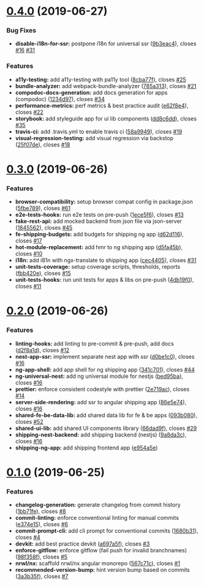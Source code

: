 <a name="0.4.0"></a>

# [0.4.0](https://github.com/nongrata081/ng-assessment/compare/v0.3.0...v0.4.0) (2019-06-27)

### Bug Fixes

- **disable-i18n-for-ssr:** postpone i18n for universal ssr ([9b3eac4](https://github.com/nongrata081/ng-assessment/commit/9b3eac4)), closes [#16](https://github.com/nongrata081/ng-assessment/issues/16) [#31](https://github.com/nongrata081/ng-assessment/issues/31)

### Features

- **a11y-testing:** add a11y-testing with pa11y tool ([8cba77f](https://github.com/nongrata081/ng-assessment/commit/8cba77f)), closes [#25](https://github.com/nongrata081/ng-assessment/issues/25)
- **bundle-analyzer:** add webpack-bundle-analyzer ([785a313](https://github.com/nongrata081/ng-assessment/commit/785a313)), closes [#21](https://github.com/nongrata081/ng-assessment/issues/21)
- **compodoc-docs-generation:** add docs generation for apps (compodoc) ([1234d97](https://github.com/nongrata081/ng-assessment/commit/1234d97)), closes [#34](https://github.com/nongrata081/ng-assessment/issues/34)
- **performance-metrics:** perf metrics & best practice audit ([e62f8e4](https://github.com/nongrata081/ng-assessment/commit/e62f8e4)), closes [#22](https://github.com/nongrata081/ng-assessment/issues/22)
- **storybook:** add styleguide app for ui lib components ([dd8c6dd](https://github.com/nongrata081/ng-assessment/commit/dd8c6dd)), closes [#35](https://github.com/nongrata081/ng-assessment/issues/35)
- **travis-ci:** add .travis.yml to enable travis ci ([58a9949](https://github.com/nongrata081/ng-assessment/commit/58a9949)), closes [#19](https://github.com/nongrata081/ng-assessment/issues/19)
- **visual-regression-testing:** add visual regression via backstop ([25f07de](https://github.com/nongrata081/ng-assessment/commit/25f07de)), closes [#18](https://github.com/nongrata081/ng-assessment/issues/18)

<a name="0.3.0"></a>

# [0.3.0](https://github.com/nongrata081/ng-assessment/compare/v0.2.0...v0.3.0) (2019-06-26)

### Features

- **browser-compatibility:** setup browser compat config in package.json ([5fbe789](https://github.com/nongrata081/ng-assessment/commit/5fbe789)), closes [#61](https://github.com/nongrata081/ng-assessment/issues/61)
- **e2e-tests-hooks:** run e2e tests on pre-push ([1ece5f6](https://github.com/nongrata081/ng-assessment/commit/1ece5f6)), closes [#13](https://github.com/nongrata081/ng-assessment/issues/13)
- **fake-rest-api:** add mocked backend from json file via json-server ([1845562](https://github.com/nongrata081/ng-assessment/commit/1845562)), closes [#45](https://github.com/nongrata081/ng-assessment/issues/45)
- **fe-shipping-budgets:** add budgets for shipping ng app ([d62d116](https://github.com/nongrata081/ng-assessment/commit/d62d116)), closes [#17](https://github.com/nongrata081/ng-assessment/issues/17)
- **hot-module-replacement:** add hmr to ng shipping app ([d5fa45b](https://github.com/nongrata081/ng-assessment/commit/d5fa45b)), closes [#10](https://github.com/nongrata081/ng-assessment/issues/10)
- **i18n:** add i81n with ngx-translate to shipping app ([cec4405](https://github.com/nongrata081/ng-assessment/commit/cec4405)), closes [#31](https://github.com/nongrata081/ng-assessment/issues/31)
- **unit-tests-coverage:** setup coverage scripts, thresholds, reports ([fbb420e](https://github.com/nongrata081/ng-assessment/commit/fbb420e)), closes [#15](https://github.com/nongrata081/ng-assessment/issues/15)
- **unit-tests-hooks:** run unit tests for apps & libs on pre-push ([4db19f0](https://github.com/nongrata081/ng-assessment/commit/4db19f0)), closes [#11](https://github.com/nongrata081/ng-assessment/issues/11)

<a name="0.2.0"></a>

# [0.2.0](https://github.com/nongrata081/ng-assessment/compare/v0.1.0...v0.2.0) (2019-06-26)

### Features

- **linting-hooks:** add linting to pre-commit & pre-push, add docs ([d2f8a1d](https://github.com/nongrata081/ng-assessment/commit/d2f8a1d)), closes [#12](https://github.com/nongrata081/ng-assessment/issues/12)
- **nest-app-ssr:** implement separate nest app with ssr ([d0be1c0](https://github.com/nongrata081/ng-assessment/commit/d0be1c0)), closes [#16](https://github.com/nongrata081/ng-assessment/issues/16)
- **ng-app-shell:** add app shell for ng shipping app ([341c701](https://github.com/nongrata081/ng-assessment/commit/341c701)), closes [#44](https://github.com/nongrata081/ng-assessment/issues/44)
- **ng-universal-nest:** add ng universal module for nestjs ([bed95ba](https://github.com/nongrata081/ng-assessment/commit/bed95ba)), closes [#16](https://github.com/nongrata081/ng-assessment/issues/16)
- **prettier:** enforce consistent codestyle with prettier ([2e719ac](https://github.com/nongrata081/ng-assessment/commit/2e719ac)), closes [#14](https://github.com/nongrata081/ng-assessment/issues/14)
- **server-side-rendering:** add ssr to angular shipping app ([86e5e74](https://github.com/nongrata081/ng-assessment/commit/86e5e74)), closes [#16](https://github.com/nongrata081/ng-assessment/issues/16)
- **shared-fe-be-data-lib:** add shared data lib for fe & be apps ([093b080](https://github.com/nongrata081/ng-assessment/commit/093b080)), closes [#52](https://github.com/nongrata081/ng-assessment/issues/52)
- **shared-ui-lib:** add shared UI components library ([66dad9f](https://github.com/nongrata081/ng-assessment/commit/66dad9f)), closes [#29](https://github.com/nongrata081/ng-assessment/issues/29)
- **shipping-nest-backend:** add shipping backend (nestjs) ([9a8da3c](https://github.com/nongrata081/ng-assessment/commit/9a8da3c)), closes [#16](https://github.com/nongrata081/ng-assessment/issues/16)
- **shipping-ng-app:** add shipping frontend app ([e954a5e](https://github.com/nongrata081/ng-assessment/commit/e954a5e))

<a name="0.1.0"></a>

# [0.1.0](https://github.com/nongrata081/ng-assessment/compare/567c71c...v0.1.0) (2019-06-25)

### Features

- **changelog-generation:** generate changelog from commit history ([1bb71fe](https://github.com/nongrata081/ng-assessment/commit/1bb71fe)), closes [#8](https://github.com/nongrata081/ng-assessment/issues/8)
- **commit-linting:** enforce conventional linting for manual commits ([e374e15](https://github.com/nongrata081/ng-assessment/commit/e374e15)), closes [#6](https://github.com/nongrata081/ng-assessment/issues/6)
- **commit-prompt-cli:** add cli prompt for conventional commits ([1680b31](https://github.com/nongrata081/ng-assessment/commit/1680b31)), closes [#4](https://github.com/nongrata081/ng-assessment/issues/4)
- **devkit:** add best practice devkit ([a697a5f](https://github.com/nongrata081/ng-assessment/commit/a697a5f)), closes [#3](https://github.com/nongrata081/ng-assessment/issues/3)
- **enforce-gitflow:** enforce gitflow (fail push for invalid branchnames) ([98f358f](https://github.com/nongrata081/ng-assessment/commit/98f358f)), closes [#5](https://github.com/nongrata081/ng-assessment/issues/5)
- **nrwl/nx:** scaffold nrwl/nx angular monorepo ([567c71c](https://github.com/nongrata081/ng-assessment/commit/567c71c)), closes [#1](https://github.com/nongrata081/ng-assessment/issues/1)
- **recommended-version-bump:** hint version bump based on commits ([3a3b35f](https://github.com/nongrata081/ng-assessment/commit/3a3b35f)), closes [#7](https://github.com/nongrata081/ng-assessment/issues/7)
